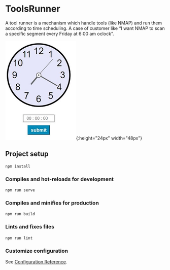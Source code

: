 # ToolsRunner

A tool runner is a
mechanism which handle tools (like NMAP) and run them according to time
scheduling. A case of customer like “I want NMAP to scan a specific segment
every Friday at 6:00 am oclock”.

![Image description](https://github.com/Doriyaspielman/ToolsRunner-client/blob/master/clock_img.JPG){:height="24px" width="48px"}

## Project setup
```
npm install
```

### Compiles and hot-reloads for development
```
npm run serve
```

### Compiles and minifies for production
```
npm run build
```

### Lints and fixes files
```
npm run lint
```

### Customize configuration
See [Configuration Reference](https://cli.vuejs.org/config/).
